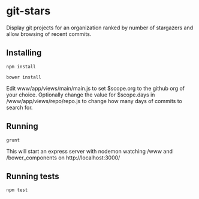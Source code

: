 # git-stars

Display git projects for an organization ranked by number of stargazers and allow browsing of recent commits.

## Installing

`npm install`

`bower install`

Edit www/app/views/main/main.js to set $scope.org to the github org of your choice.
Optionally change the value for $scope.days in /www/app/views/repo/repo.js to change how many days of commits to search for.

## Running

`grunt`

This will start an express server with nodemon watching /www and /bower_components on http://localhost:3000/

## Running tests

`npm test`
